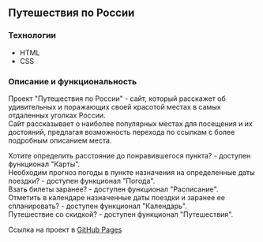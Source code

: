## Путешествия по России

### Технологии
- HTML
- CSS

### Описание и функциональность
Проект "Путешествия по России" - сайт, который расскажет об удивительных и поражающих своей красотой местах в самых отдаленных уголках России.  
Сайт рассказывает о наиболее популярных местах для посещения и их достояний, предлагая   возможность перехода по ссылкам с более подробным описанием места.  

Хотите определить расстояние до понравившегося пункта? - доступен функционал "Карты".  
Необходим прогноз погоды в пункте назначения на определенные даты поездки? - доступен функционал "Погода".  
Взать билеты заранее? - доступен функционал "Расписание".  
Отметить в календаре назначенные даты поездки и заранее ее спланировать? - доступен функционал "Календарь".  
Путешествие со скидкой? - доступен функционал "Путешествия".  

Ссылка на проект в [GitHub Pages](https://avaveryu.github.io/russian-travel/index.html)
